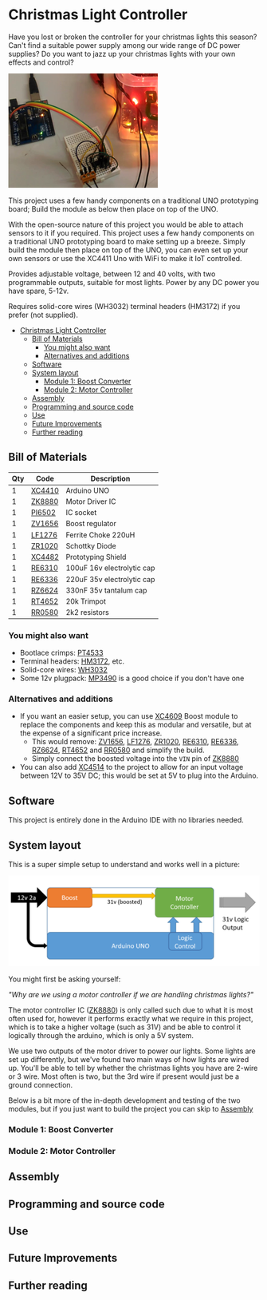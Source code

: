 # Christmas Light Controller

Have you lost or broken the controller for your christmas lights this season? Can't find a suitable power supply among our wide range of DC power supplies? Do you want to jazz up your christmas lights with your own effects and control?

![flashing animation](images/flashinglights.png)

This project uses a few handy components on a traditional UNO prototyping board; Build the module as below then place on top of the UNO.

With the open-source nature of this project you would be able to attach sensors to it if you required.
This project uses a few handy components on a traditional UNO prototyping board to make setting up a breeze. Simply build the module then place on top of the UNO, you can even set up your own sensors or use the XC4411 Uno with WiFi to make it IoT controlled.

Provides adjustable voltage, between 12 and 40 volts, with two programmable outputs, suitable for most lights. Power by any DC power you have spare, 5-12v.

Requires solid-core wires (WH3032) terminal headers (HM3172) if you prefer (not supplied).

- [Christmas Light Controller](#Christmas-Light-Controller)
  - [Bill of Materials](#Bill-of-Materials)
    - [You might also want](#You-might-also-want)
    - [Alternatives and additions](#Alternatives-and-additions)
  - [Software](#Software)
  - [System layout](#System-layout)
    - [Module 1: Boost Converter](#Module-1-Boost-Converter)
    - [Module 2: Motor Controller](#Module-2-Motor-Controller)
  - [Assembly](#Assembly)
  - [Programming and source code](#Programming-and-source-code)
  - [Use](#Use)
  - [Future Improvements](#Future-Improvements)
  - [Further reading](#Further-reading)

## Bill of Materials

| Qty | Code                                     | Description                |
| --- | ---------------------------------------- | -------------------------- |
| 1   | [XC4410](https://jaycar.com.au/p/XC4410) | Arduino UNO                |
| 1   | [ZK8880](https://jaycar.com.au/p/ZK8880) | Motor Driver IC            |
| 1   | [PI6502](https://jaycar.com.au/p/PI6502) | IC socket                  |
| 1   | [ZV1656](https://jaycar.com.au/p/ZV1656) | Boost regulator            |
| 1   | [LF1276](https://jaycar.com.au/p/LF1276) | Ferrite Choke 220uH        |
| 1   | [ZR1020](https://jaycar.com.au/p/ZR1020) | Schottky Diode             |
| 1   | [XC4482](https://jaycar.com.au/p/XC4482) | Prototyping Shield         |
| 1   | [RE6310](https://jaycar.com.au/p/RE6310) | 100uF 16v electrolytic cap |
| 1   | [RE6336](https://jaycar.com.au/p/RE6336) | 220uF 35v electrolytic cap |
| 1   | [RZ6624](https://jaycar.com.au/p/RZ6624) | 330nF 35v tantalum cap     |
| 1   | [RT4652](https://jaycar.com.au/p/RT4652) | 20k Trimpot                |
| 1   | [RR0580](https://jaycar.com.au/p/RR0580) | 2k2 resistors              |

### You might also want

- Bootlace crimps: [PT4533](https://jaycar.com.au/p/PT4533)
- Terminal headers: [HM3172](https://jaycar.com.au/p/HM3172), etc.
- Solid-core wires: [WH3032](https://jaycar.com.au/p/WH3032)
- Some 12v plugpack: [MP3490](https://jaycar.com.au/p/MP3490) is a good choice if you don't have one

### Alternatives and additions

- If you want an easier setup, you can use [XC4609](https://jaycar.com.au/p/XC4609) Boost module to replace the components and keep this as modular and versatile, but at the expense of a significant price increase.
  - This would remove: [ZV1656](https://jaycar.com.au/p/ZV1656), [LF1276](https://jaycar.com.au/p/LF1276), [ZR1020](https://jaycar.com.au/p/ZR1020), [RE6310](https://jaycar.com.au/p/RE6310), [RE6336](https://jaycar.com.au/p/RE6336), [RZ6624](https://jaycar.com.au/p/RZ6624), [RT4652](https://jaycar.com.au/p/RT4652) and [RR0580](https://jaycar.com.au/p/RR0580) and simplify the build.
  - Simply connect the boosted voltage into the `VIN` pin of [ZK8880](https://jaycar.com.au/p/ZK8880)
- You can also add [XC4514](https://jaycar.com.au/p/XC4514) to the project to allow for an input voltage between 12V to 35V DC; this would be set at 5V to plug into the Arduino.

## Software

This project is entirely done in the Arduino IDE with no libraries needed.

## System layout

This is a super simple setup to understand and works well in a picture:

![system layout](images/system.png)

You might first be asking yourself:

_"Why are we using a motor controller if we are handling christmas lights?"_

The motor controller IC ([ZK8880](https://jaycar.com.au/p/ZK8880)) is only called such due to what it is most often used for, however it performs exactly what we require in this project, which is to take a higher voltage (such as 31V) and be able to control it logically through the arduino, which is only a 5V system.

We use two outputs of the motor driver to power our lights. Some lights are set up differently, but we've found two main ways of how lights are wired up. You'll be able to tell by whether the christmas lights you have are 2-wire or 3 wire. Most often is two, but the 3rd wire if present would just be a ground connection.

Below is a bit more of the in-depth development and testing of the two modules, but if you just want to build the project you can skip to [Assembly](#assembly)

### Module 1: Boost Converter

### Module 2: Motor Controller

## Assembly

## Programming and source code

## Use

## Future Improvements

## Further reading
